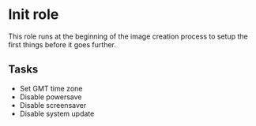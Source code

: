 # Init role

This role runs at the beginning of the image creation process to setup the first things before it goes further.

## Tasks

* Set GMT time zone
* Disable powersave
* Disable screensaver
* Disable system update
